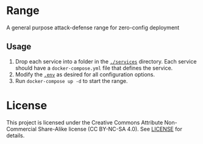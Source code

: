 # Range

A general purpose attack-defense range for zero-config deployment

## Usage

1. Drop each service into a folder in the [`./services`](services) directory.  Each service should have a `docker-compose.yml` file that defines the service.
2. Modify the [`.env`](.env) as desired for all configuration options.
3. Run `docker-compose up -d` to start the range.


# License
This project is licensed under the Creative Commons Attribute Non-Commercial Share-Alike license (CC BY-NC-SA 4.0).  See [LICENSE](LICENSE) for details.